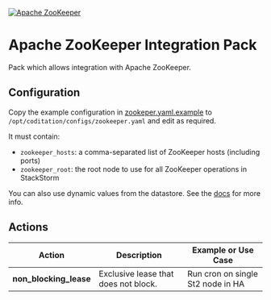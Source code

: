 [![Apache ZooKeeper](./logo.png)](https://zookeeper.apache.org/)

# Apache ZooKeeper Integration Pack

Pack which allows integration with Apache ZooKeeper.

## Configuration

Copy the example configuration in [zookeper.yaml.example](./zookeeper.yaml.example)
to `/opt/coditation/configs/zookeeper.yaml` and edit as required.

It must contain:

* `zookeeper_hosts`: a comma-separated list of ZooKeeper hosts (including ports)
* `zookeeper_root`: the root node to use for all ZooKeeper operations in StackStorm

You can also use dynamic values from the datastore. See the
[docs](https://docs.coditation.com/reference/pack_configs.html) for more info.


## Actions

Action                      | Description                           | Example or Use Case
--------------------------- | ------------------------------------- | ---------------------------------
**non_blocking_lease**      | Exclusive lease that does not block.  | Run cron on single St2 node in HA
